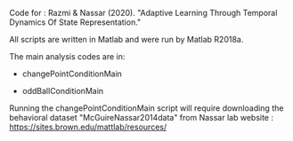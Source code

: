 Code for : Razmi & Nassar (2020). "Adaptive Learning Through Temporal Dynamics Of State Representation."

All scripts are written in Matlab and were run by Matlab R2018a.

The main analysis codes are in:  

 - changePointConditionMain

 - oddBallConditionMain
                                 
Running the changePointConditionMain script will require downloading the behavioral dataset "McGuireNassar2014data" from Nassar lab website : https://sites.brown.edu/mattlab/resources/

